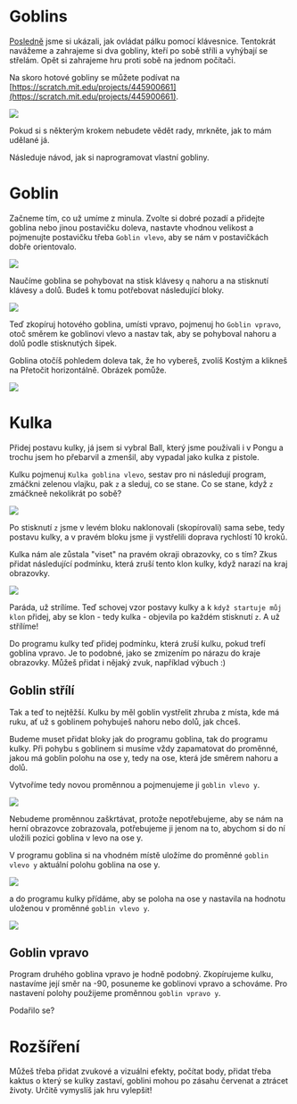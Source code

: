 # Goblins

[Posledně](../02-Pong/pong.md) jsme si ukázali, jak ovládat pálku pomocí klávesnice. Tentokrát navážeme a zahrajeme si dva gobliny, kteří po sobě stříli a vyhýbají se střelám. Opět si zahrajeme hru proti sobě na jednom počítači. 

Na skoro hotové gobliny se můžete podívat na [https://scratch.mit.edu/projects/445900661](https://scratch.mit.edu/projects/445900661).

<a href="https://scratch.mit.edu/projects/445900661/"><img src="./goblins.png" /></a>

Pokud si s některým krokem nebudete vědět rady, mrkněte, jak to mám udělané já.

Následuje návod, jak si naprogramovat vlastní gobliny. 

# Goblin

Začneme tím, co už umíme z minula. Zvolte si dobré pozadí a přidejte goblina nebo jinou postavičku doleva, nastavte vhodnou velikost a pojmenujte postavičku třeba `Goblin vlevo`, aby se nám v postavičkách dobře orientovalo.

![](./goblin.png)

Naučíme goblina se pohybovat na stisk klávesy `q` nahoru a na stisknutí klávesy `a` dolů. Budeš k tomu potřebovat následující bloky.

![](../02-Pong/2.png)

Teď zkopíruj hotového goblina, umísti vpravo, pojmenuj ho `Goblin vpravo`, otoč směrem ke goblinovi vlevo a nastav tak, aby se pohyboval nahoru a dolů podle stisknutých šipek.

Goblina otočíš pohledem doleva tak, že ho vybereš, zvolíš Kostým a klikneš na Přetočit horizontálně. Obrázek pomůže.

![](./turn_goblin.png)

# Kulka

Přidej postavu kulky, já jsem si vybral Ball, který jsme používali i v Pongu a trochu jsem ho přebarvil a zmenšil, aby vypadal jako kulka z pistole.

Kulku pojmenuj `Kulka goblina vlevo`, sestav pro ni následují program, zmáčkni zelenou vlajku, pak `z` a sleduj, co se stane. Co se stane, když `z` zmáčkneě nekolikrát po sobě?

![](./bullet.png)

Po stisknutí `z` jsme v levém bloku naklonovali (skopírovali) sama sebe, tedy postavu kulky, a v pravém bloku jsme ji vystřelili doprava rychlostí 10 kroků.

Kulka nám ale zůstala "viset" na pravém okraji obrazovky, co s tím? Zkus přidat následující podmínku, která zruší tento klon kulky, když narazí na kraj obrazovky.

![](./border.png)

Paráda, už strílíme. Teď schovej vzor postavy kulky a k `když startuje můj klon` přidej, aby se klon - tedy kulka - objevila po každém stisknutí `z`. A už střílíme!

Do programu kulky teď přidej podmínku, která zruší kulku, pokud trefí goblina vpravo. Je to podobné, jako se zmizením po nárazu do kraje obrazovky. Můžeš přidat i nějaký zvuk, například výbuch :)

## Goblin střílí

Tak a teď to nejtěžší. Kulku by měl goblin vystřelit zhruba z místa, kde má ruku, ať už s goblinem pohybuješ nahoru nebo dolů, jak chceš. 

Budeme muset přidat bloky jak do programu goblina, tak do programu kulky. Při pohybu s goblinem si musíme vždy zapamatovat do proměnné, jakou má goblin polohu na ose y, tedy na ose, která jde směrem nahoru a dolů.

Vytvoříme tedy novou proměnnou a pojmenujeme ji `goblin vlevo y`.

![](./var.png)

Nebudeme proměnnou zaškrtávat, protože nepotřebujeme, aby se nám na herní obrazovce zobrazovala, potřebujeme ji jenom na to, abychom si do ní uložili pozici goblina v levo na ose y.

V programu goblina si na vhodném místě uložíme do proměnné `goblin vlevo y` aktuální polohu goblina na ose y.

![](./set_y_goblin.png)

a do programu kulky přídáme, aby se poloha na ose y nastavila na hodnotu uloženou v proměnné `goblin vlevo y`.

![](./set_y_bullet.png)

## Goblin vpravo

Program druhého goblina vpravo je hodně podobný. Zkopírujeme kulku, nastavíme její směr na -90, posuneme ke goblinovi vpravo a schováme. Pro nastavení polohy použijeme proměnnou `goblin vpravo y`.

Podařilo se?

# Rozšíření

Můžeš třeba přidat zvukové a vizuálni efekty, počítat body, přidat třeba kaktus o který se kulky zastaví, goblini mohou po zásahu červenat a ztrácet životy. Určitě vymyslíš jak hru vylepšit!
